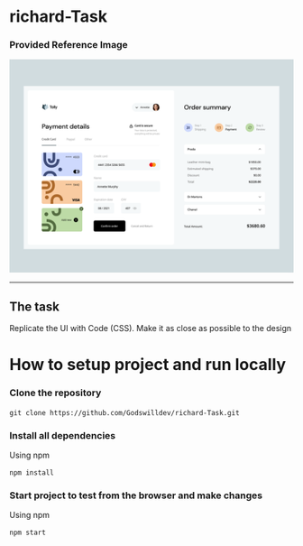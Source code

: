 # richard-Task



### Provided Reference Image 
![Reference Image](./images/Richard-design.webp)

---
## The task

Replicate the UI with Code (CSS). Make it as close as possible to the design


# How to setup project and run locally

### Clone the repository 

```
git clone https://github.com/Godswilldev/richard-Task.git
```

### Install all dependencies

Using npm

```
npm install
```

### Start project to test from the browser and make changes

Using npm

```
npm start
```            
